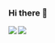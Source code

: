 ### Hi there 👋

<a href="" style="">
  <img align="left" src="https://github-readme-stats.vercel.app/api?username=xyzyxJP&show_icons=true&count_private=true&theme=radical" />
</a>

<a href="">
  <img align="left" src="https://github-readme-stats.vercel.app/api/top-langs/?username=xyzyxJP&theme=radical" />
</a>